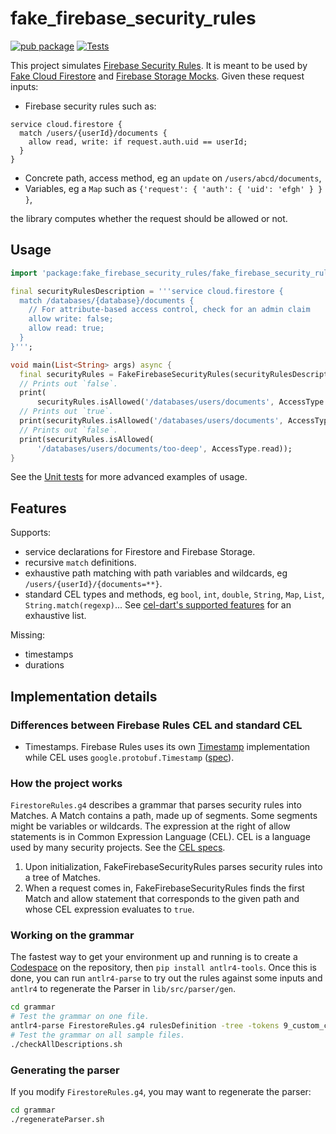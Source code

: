 # fake_firebase_security_rules

[![pub package](https://img.shields.io/pub/v/fake_firebase_security_rules.svg)](https://pub.dartlang.org/packages/fake_firebase_security_rules)
[![Tests](https://github.com/atn832/fake_firebase_security_rules/actions/workflows/dart.yml/badge.svg)](https://github.com/atn832/fake_firebase_security_rules/actions/workflows/dart.yml)

This project simulates [Firebase Security Rules](https://firebase.google.com/docs/rules). It is meant to be used by [Fake Cloud Firestore](https://pub.dev/packages/fake_cloud_firestore) and [Firebase Storage Mocks](https://pub.dev/packages/firebase_storage_mocks). Given these request inputs:

* Firebase security rules such as:

```
service cloud.firestore {
  match /users/{userId}/documents {
    allow read, write: if request.auth.uid == userId;
  }
}
```

* Concrete path, access method, eg an `update` on `/users/abcd/documents`,
* Variables, eg a `Map` such as `{'request': { 'auth': { 'uid': 'efgh' } } }`,

the library computes whether the request should be allowed or not.

## Usage

```dart
import 'package:fake_firebase_security_rules/fake_firebase_security_rules.dart';

final securityRulesDescription = '''service cloud.firestore {
  match /databases/{database}/documents {
    // For attribute-based access control, check for an admin claim
    allow write: false;
    allow read: true;
  }
}''';

void main(List<String> args) async {
  final securityRules = FakeFirebaseSecurityRules(securityRulesDescription);
  // Prints out `false`.
  print(
      securityRules.isAllowed('/databases/users/documents', AccessType.write));
  // Prints out `true`.
  print(securityRules.isAllowed('/databases/users/documents', AccessType.read));
  // Prints out `false`.
  print(securityRules.isAllowed(
      '/databases/users/documents/too-deep', AccessType.read));
}
```

See the [Unit tests](https://github.com/atn832/fake_firebase_security_rules/blob/main/test/firestore_rules_test.dart) for more advanced examples of usage.

## Features

Supports:

* service declarations for Firestore and Firebase Storage.
* recursive `match` definitions.
* exhaustive path matching with path variables and wildcards, eg `/users/{userId}/{documents=**}`.
* standard CEL types and methods, eg `bool`, `int`, `double`, `String`, `Map`, `List`, `String.match(regexp)`... See [cel-dart's supported features](https://pub.dev/packages/cel#features) for an exhaustive list.

Missing:

* timestamps
* durations

## Implementation details

### Differences between Firebase Rules CEL and standard CEL

* Timestamps. Firebase Rules uses its own [Timestamp](https://firebase.google.com/docs/reference/rules/rules.Timestamp)
 implementation while CEL uses `google.protobuf.Timestamp` ([spec](https://github.com/google/cel-spec/blob/master/doc/langdef.md#abstract-types)).

### How the project works

`FirestoreRules.g4` describes a grammar that parses security rules into Matches. A Match contains a path, made up of segments. Some segments might be variables or wildcards. The expression at the right of allow statements is in Common Expression Language (CEL). CEL is a language used by many security projects. See the [CEL specs](https://github.com/google/cel-spec).

1. Upon initialization, FakeFirebaseSecurityRules parses security rules into a tree of Matches.
1. When a request comes in, FakeFirebaseSecurityRules finds the first Match and allow statement that corresponds to the given path and whose CEL expression evaluates to `true`.

### Working on the grammar

The fastest way to get your environment up and running is to create a [Codespace](https://github.com/features/codespaces) on the repository, then `pip install antlr4-tools`. Once this is done, you can run `antlr4-parse` to try out the rules against some inputs and `antlr4` to regenerate the Parser in `lib/src/parser/gen`.

```sh
cd grammar
# Test the grammar on one file.
antlr4-parse FirestoreRules.g4 rulesDefinition -tree -tokens 9_custom_claims.txt
# Test the grammar on all sample files.
./checkAllDescriptions.sh
```

### Generating the parser

If you modify `FirestoreRules.g4`, you may want to regenerate the parser:

```sh
cd grammar
./regenerateParser.sh
```
